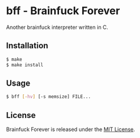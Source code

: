 # bff - Brainfuck Forever

Another brainfuck interpreter written in C.

## Installation

```bash
$ make
$ make install
```

## Usage

```bash
$ bff [-hv] [-s memsize] FILE...
```

## License

Brainfuck Forever is released under the [MIT License](LICENSE).
